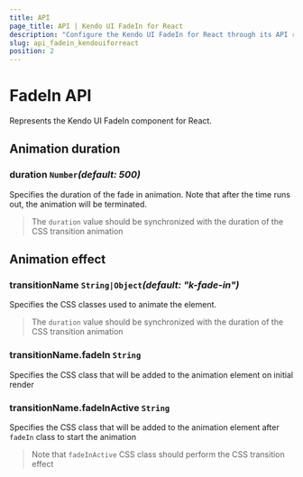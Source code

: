 ```yaml
---
title: API
page_title: API | Kendo UI FadeIn for React
description: "Configure the Kendo UI FadeIn for React through its API reference."
slug: api_fadein_kendouiforreact
position: 2
---
```


# FadeIn API

Represents the Kendo UI FadeIn component for React.

## Animation duration

### duration `Number`*(default: 500)*

Specifies the duration of the fade in animation. Note that after the time runs out, the animation will be terminated.

> The `duration` value should be synchronized with the duration of the CSS transition animation

## Animation effect

### transitionName `String|Object`*(default: "k-fade-in")*

Specifies the CSS classes used to animate the element.

> The `duration` value should be synchronized with the duration of the CSS transition animation

### transitionName.fadeIn `String`

Specifies the CSS class that will be added to the animation element on initial render

### transitionName.fadeInActive `String`

Specifies the CSS class that will be added to the animation element after `fadeIn` class to start the animation

> Note that `fadeInActive` CSS class should perform the CSS transition effect
